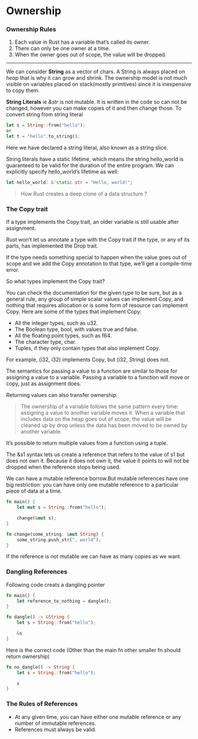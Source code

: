 # Ownership

### Ownership Rules
1. Each value in Rust has a variable that’s called its owner.
2. There can only be one owner at a time.
3. When the owner goes out of scope, the value will be dropped.
---

We can consider **String** as a vector of chars. A String is always placed on *heap* that is why it can grow and shrink.
The ownership model is not much visible on variables placed on stack(mostly primtives) since it is inexpensive to copy them.

**String Literals** ie *&str* is not mutable. It is written in the code so can not be changed, however you can make copies of it and then change those.
To convert string from string literal
```rust
let s = String::from("hello");
or
let t = "hello".to_string();
```
Here we have declared a string literal, also known as a string slice.

String literals have a static lifetime, which means the string hello_world is guaranteed to be valid for the duration of the entire program. We can explicitly specify hello_world’s lifetime as well:
```rust
let hello_world: &'static str = "Hello, world!";
```
> How Rust creates a deep clone of a data structure ?

### The Copy trait
If a type implements the Copy trait, an older variable is still usable after assignment.

Rust won’t let us annotate a type with the Copy trait if the type, or any of its parts, has implemented the Drop trait. 

If the type needs something special to happen when the value goes out of scope and we add the Copy annotation to that type, we’ll get a compile-time error.

So what types implement the Copy trait? 

You can check the documentation for the given type to be sure, but as a general rule, any group of simple scalar values can implement Copy, and nothing that requires allocation or is some form of resource can implement Copy. Here are some of the types that implement Copy:

- All the integer types, such as u32.
- The Boolean type, bool, with values true and false.
- All the floating point types, such as f64.
- The character type, char.
- Tuples, if they only contain types that also implement Copy. 

For example, (i32, i32) implements Copy, but (i32, String) does not.

The semantics for passing a value to a function are similar to those for assigning a value to a variable. Passing a variable to a function will move or copy, just as assignment does.

Returning values can also transfer ownership.

>The ownership of a variable follows the same pattern every time: assigning a value to another variable moves it. When a variable that includes data on the heap goes out of scope, the value will be cleaned up by drop unless the data has been moved to be owned by another variable.

It’s possible to return multiple values from a function using a tuple.

The &s1 syntax lets us create a reference that refers to the value of s1 but does not own it. Because it does not own it, the value it points to will not be dropped when the reference stops being used.

We can have a mutable reference borrow.But mutable references have one big restriction: you can have only one mutable reference to a particular piece of data at a time. 

```rust
fn main() {
    let mut s = String::from("hello");

    change(&mut s);
}

fn change(some_string: &mut String) {
    some_string.push_str(", world");
}
```
If the reference is not mutable we can have as many copies as we want.

### Dangling References
Following code creats a dangling pointer
```rust
fn main() {
    let reference_to_nothing = dangle();
}

fn dangle() -> &String {
    let s = String::from("hello");

    &s
}
```
Here is the correct code (Other than the main fn other smaller fn should return ownership)

```rust
fn no_dangle() -> String {
    let s = String::from("hello");

    s
}
```
### The Rules of References

- At any given time, you can have either one mutable reference or any number of immutable references.
- References must always be valid.
